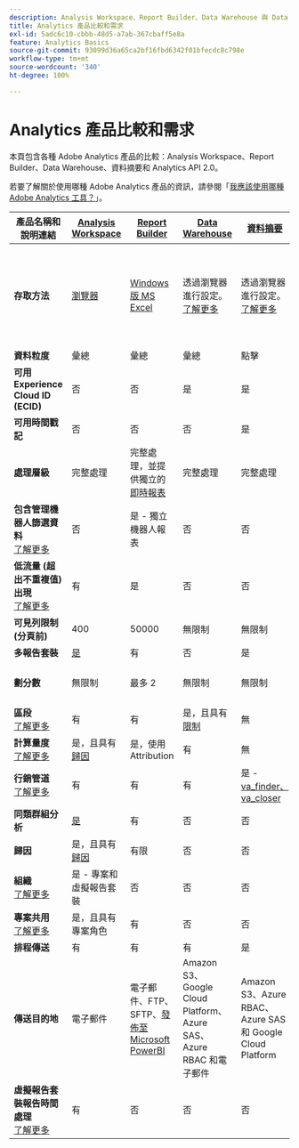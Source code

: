 ```yaml
---
description: Analysis Workspace、Report Builder、Data Warehouse 與 Data Workbench 的系統需求與比較。
title: Analytics 產品比較和需求
exl-id: 5adc6c10-cbbb-48d5-a7ab-367cbaff5e8a
feature: Analytics Basics
source-git-commit: 93099d36a65ca2bf16fbd6342f01bfecdc8c798e
workflow-type: tm+mt
source-wordcount: '340'
ht-degree: 100%

---
```


# Analytics 產品比較和需求

本頁包含各種 Adobe Analytics 產品的比較：Analysis Workspace、Report Builder、Data Warehouse、資料摘要和 Analytics API 2.0。

若要了解關於使用哪種 Adobe Analytics 產品的資訊，請參閱「[我應該使用哪種 Adobe Analytics 工具？](/help/analyze/get-started/which-analytics-tool.md)」。

| 產品名稱和說明連結 | [Analysis Workspace](/help/analyze/analysis-workspace/home.md) | [Report Builder](/help/analyze/report-builder/home.md) | [Data Warehouse](/help/export/data-warehouse/data-warehouse.md) | [資料摘要](/help/export/analytics-data-feed/data-feed-overview.md) | [Analytics API 2.0](https://www.adobe.io/apis/experiencecloud/analytics/docs.html) |
|---|---|---|---|---|---|
| **存取方法** | [瀏覽器](/help/analyze/get-started/sys-reqs.md) | [Windows 版 MS Excel](/help/analyze/report-builder/setup/system-requirements.md) | 透過瀏覽器進行設定。[了解更多](/help/analyze/get-started/sys-reqs.md) | 透過瀏覽器進行設定。[了解更多](/help/export/analytics-data-feed/data-feed-overview.md) | RESTful API 工具。使用 Adobe Developer 憑證登入。 [了解更多](https://developer.adobe.com/analytics-apis/docs/2.0/) |
| **資料粒度** | 彙總 | 彙總 | 彙總 | 點擊 | 彙總 |
| **可用 Experience Cloud ID (ECID)** | 否 | 否 | 是 | 是 | 否 |
| **可用時間戳記** | 否 | 否 | 否 | 是 | 否 |
| **處理層級** | 完整處理 | 完整處理，並提供獨立的[即時報表](/help/admin/admin/c-manage-report-suites/c-edit-report-suites/realtime/realtime.md) | 完整處理 | 完整處理 | 完整處理 |
| **包含管理機器人篩選資料** <br> [了解更多](/help/admin/admin/c-manage-report-suites/c-edit-report-suites/general/bot-removal/bot-removal.md) | 否 | 是 - 獨立機器人報表 | 否 | 否 | 否 |
| **低流量 (超出不重複值) 出現** <br> [了解更多](/help/technotes/low-traffic.md) | 有 | 是 | 否 | 否 | 是 |
| **可見列限制 (分頁前)** | 400 | 50000 | 無限制 | 無限制 | 50000 |
| **多報告套裝** | [是](/help/analyze/analysis-workspace/build-workspace-project/multiple-report-suites.md) | 有 | 否 | 是 | 否 | 是 |
| **劃分數** | 無限制 | 最多 2 | 無限制 | 無限制 | 無限制，可跨多個查詢執行 |
| **區段** <br> [了解更多](/help/components/segmentation/segmentation-workflow/seg-workflow.md) | 有 | 有 | 是，且具有[限制](/help/components/segmentation/seg-reference/seg-compatibility.md) | 無 | 是 |
| **計算量度** <br> [了解更多](/help/components/c-calcmetrics/cm-overview.md) | 是，且具有[歸因](/help/analyze/analysis-workspace/attribution/overview.md) | 是，使用 Attribution | 有 | 無 | 是，且具有[歸因](/help/analyze/analysis-workspace/attribution/overview.md) |
| **行銷管道** <br> [了解更多](/help/components/c-marketing-channels/c-getting-started-mchannel.md) | 有 | 有 | 有 | 是 - [va_finder、va_closer](/help/export/analytics-data-feed/c-df-contents/datafeeds-reference.md) | 是 |
| **同類群組分析** | [是](/help/analyze/analysis-workspace/visualizations/cohort-table/cohort-analysis.md) | 有 | 否 | 否 | 否 |
| **歸因** | 是，且具有[歸因](/help/analyze/analysis-workspace/attribution/overview.md) | 有限 | 否 | 否 | 是，且具有[歸因](/help/analyze/analysis-workspace/attribution/overview.md) | 否 |
| **組織** <br> [了解更多](/help/analyze/analysis-workspace/curate-share/curate.md) | 是 - 專案和虛擬報告套裝 | 否 | 否 | 否 | 是 - 僅限虛擬報告套裝 |
| **專案共用** <br> [了解更多](/help/analyze/analysis-workspace/curate-share/share-projects.md) | 是，且具有專案角色 | 有 | 否 | 否 | 否 |
| **排程傳送** | 有 | 有 | 有 | 是 | 否 |
| **傳送目的地** | 電子郵件 | 電子郵件、FTP、SFTP、[發佈至 Microsoft PowerBI](/help/analyze/report-builder/c-publish-power-bi/power-bi.md) | Amazon S3、Google Cloud Platform、Azure SAS、Azure RBAC 和電子郵件 | Amazon S3、Azure RBAC、Azure SAS 和 Google Cloud Platform | - |
| **虛擬報告套裝報告時間處理**<br> [了解更多](/help/components/vrs/vrs-report-time-processing.md) | 有 | 否 | 否 | 否 | 是 |
